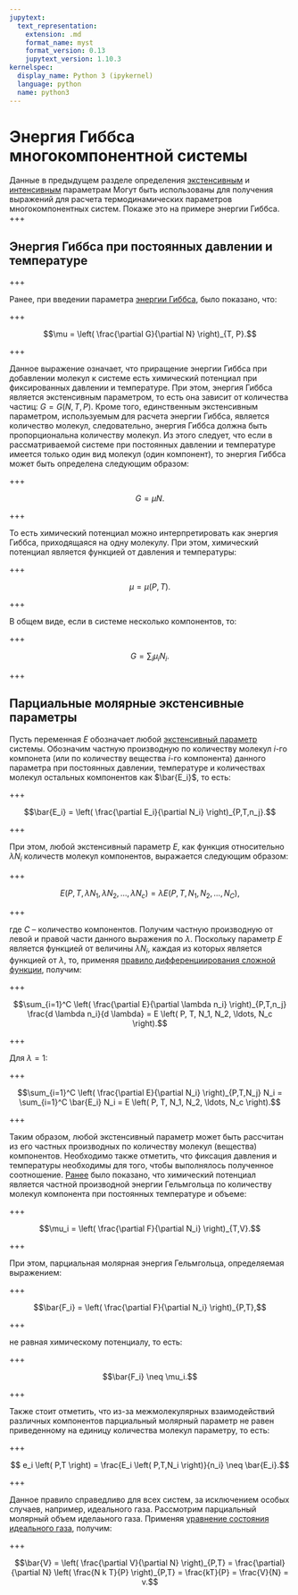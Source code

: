 ```yaml
---
jupytext:
  text_representation:
    extension: .md
    format_name: myst
    format_version: 0.13
    jupytext_version: 1.10.3
kernelspec:
  display_name: Python 3 (ipykernel)
  language: python
  name: python3
---
```


<a id='pvt-td-mixture_gibbs_energy'></a>
# Энергия Гиббса многокомпонентной системы
Данные в предыдущем разделе определения [экстенсивным](./TD-9-Observables.html#pvt-td-observables-extensive) и [интенсивным](./TD-9-Observables.html#pvt-td-observables-intensive) параметрам Могут быть использованы для получения выражений для расчета термодинамических параметров многокомпонентных систем. Покаже это на примере энергии Гиббса.
+++

## Энергия Гиббса при постоянных давлении и температуре

+++

Ранее, при введении параметра [энергии Гиббса](TD-8-Helmholtz-Gibbs.html#pvt-td-helmholtz_gibbs-gibbs), было показано, что:

+++

$$\mu = \left( \frac{\partial G}{\partial N} \right)_{T, P}.$$

+++

Данное выражение означает, что приращение энергии Гиббса при добавлении молекул к системе есть химический потенциал при фиксированных давлении и температуре. При этом, энергия Гиббса является экстенсивным параметром, то есть она зависит от количества частиц: $G = G \left( N, T, P \right)$. Кроме того, единственным экстенсивным параметром, используемым для расчета энергии Гиббса, является количество молекул, следовательно, энергия Гиббса должна быть пропорциональна количеству молекул. Из этого следует, что если в рассматриваемой системе при постоянных давлении и температуре имеется только один вид молекул (один компонент), то энергия Гиббса может быть определена следующим образом:

+++

$$G = \mu N.$$

+++

То есть химический потенциал можно интерпретировать как энергия Гиббса, приходящаяся на одну молекулу. При этом, химический потенциал является функцией от давления и температуры:

+++

$$ \mu = \mu \left( P, T \right).$$

+++

В общем виде, если в системе несколько компонентов, то:

+++

$$G = \sum_{i} \mu_i N_i.$$

+++

<a id='pvt-td-mixture_gibbs_energy-partial_molar_observables'></a>
## Парциальные молярные экстенсивные параметры
Пусть переменная $E$ обозначает любой [экстенсивный параметр](./TD-9-Observables.html#pvt-td-observables-extensive) системы. Обозначим частную производную по количеству молекул $i$-го компонета (или по количеству вещества $i$-го компонента) данного параметра при постоянных давлении, температуре и количествах молекул остальных компонентов как $\bar{E_i}$, то есть:

+++

$$\bar{E_i} = \left( \frac{\partial E_i}{\partial N_i} \right)_{P,T,n_j}.$$

+++

При этом, любой экстенсивный параметр $E$, как функция относительно $\lambda N_i$ количеств молекул компонентов, выражается следующим образом:

+++

$$ E \left( P, T, \lambda N_1, \lambda N_2, \ldots, \lambda N_c \right) = \lambda E \left( P, T, N_1, N_2, \ldots, N_C \right),$$

+++

где $C$ – количество компонентов. Получим частную производную от левой и правой части данного выражения по $\lambda$. Поскольку параметр $E$ является функцией от величины $\lambda N_i$, каждая из которых является функцией от $\lambda$, то, применяя [правило дифференциирования сложной функции](https://en.wikipedia.org/wiki/Chain_rule#Multivariable_case), получим:

+++

$$\sum_{i=1}^C \left( \frac{\partial E}{\partial \lambda n_i} \right)_{P,T,n_j} \frac{d \lambda n_i}{d \lambda} = E \left( P, T, N_1, N_2, \ldots, N_c \right).$$

+++

Для $\lambda=1$:

+++

$$\sum_{i=1}^C \left( \frac{\partial E}{\partial  N_i} \right)_{P,T,N_j} N_i = \sum_{i=1}^C \bar{E_i} N_i = E \left( P, T, N_1, N_2, \ldots, N_c \right).$$

+++

Таким образом, любой экстенсивный параметр может быть рассчитан из его частных производных по количеству молекул (вещества) компонентов. Необходимо также отметить, что фиксация давления и температуры необходимы для того, чтобы выполнялось полученное соотношение. [Ранее](TD-8-Helmholtz-Gibbs.html#pvt-td-helmholtz_gibbs-helmholtz_partials) было показано, что химический потенциал является частной производной энергии Гельмгольца по количеству молекул компонента при постоянных температуре и объеме:

+++

$$\mu_i = \left( \frac{\partial F}{\partial N_i} \right)_{T,V}.$$

+++

При этом, парциальная молярная энергия Гельмгольца, определяемая выражением:

+++

$$\bar{F_i} = \left( \frac{\partial F}{\partial N_i} \right)_{P,T},$$

+++

не равная химическому потенциалу, то есть:

+++

$$\bar{F_i} \neq \mu_i.$$

+++

<a id='pvt-td-mixture_gibbs_energy-partial_molar_observables-ideal_gas'></a>
Также стоит отметить, что из-за межмолекулярных взаимодействий различных компонентов парциальный молярный параметр не равен приведенному на единицу количества молекул параметру, то есть:

+++

$$ e_i \left( P,T \right) = \frac{E_i \left( P,T,N_i \right)}{n_i} \neq \bar{E_i}.$$

+++

Данное правило справедливо для всех систем, за исключением особых случаев, например, идеального газа. Рассмотрим парциальный молярный объем иделаьного газа. Применяя [уравнение состояния идеального газа](TD-1-Basics.html#pvt-td-basics-ideal_gas_eos), получим:

+++

$$\bar{V} = \left( \frac{\partial V}{\partial N} \right)_{P,T} = \frac{\partial}{\partial N} \left( \frac{N k T}{P} \right)_{P,T} = \frac{kT}{P} = \frac{V}{N} = v.$$
